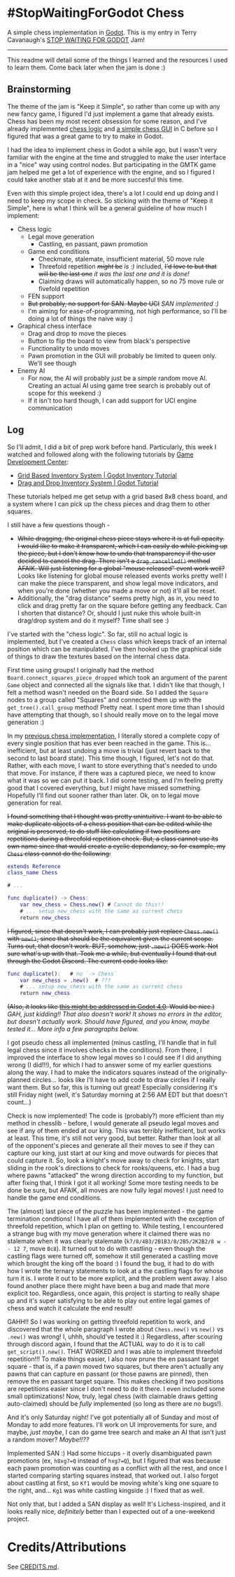 # #StopWaitingForGodot Chess

A simple chess implementation in [Godot](https://godotengine.org/). This is my entry in Terry Cavanaugh's [STOP WAITING FOR GODOT](https://itch.io/jam/stop-waiting-for-godot) Jam!

---

This readme will detail some of the things I learned and the resources I used to learn them. Come back later when the jam is done :)

## Brainstorming

The theme of the jam is "Keep it Simple", so rather than come up with any new fancy game, I figured I'd just implement a game that already exists. Chess has been my most recent obsession for some reason, and I've already implemented [chess logic](https://github.com/thearst3rd/chesslib) and [a simple chess GUI](https://github.com/thearst3rd/sfml-chess-test) in C before so I figured that was a great game to try to make in Godot.

I had the idea to implement chess in Godot a while ago, but I wasn't very familiar with the engine at the time and struggled to make the user interface in a "nice" way using control nodes. But participating in the GMTK game jam helped me get a lot of experience with the engine, and so I figured I could take another stab at it and be more succesful this time.

Even with this simple project idea, there's a lot I could end up doing and I need to keep my scope in check. So sticking with the theme of "Keep it Simple", here is what I think will be a general guideline of how much I implement:

* Chess logic
	* Legal move generation
		* Castling, en passant, pawn promotion
	* Game end conditions
		* Checkmate, stalemate, insufficient material, 50 move rule
		* Threefold repetition ~~_might_ be~~ _is :)_ included, ~~I'd love to but that will be the last one~~ _it was the last one and it is done!_
		* Claiming draws will automatically happen, so no 75 move rule or fivefold repetition
	* FEN support
	* ~~But probably, no support for SAN. Maybe UCI~~ _SAN implemented :)_
	* I'm aiming for ease-of-programming, not high performance, so I'll be doing a lot of things the naive way :)
* Graphical chess interface
	* Drag and drop to move the pieces
	* Button to flip the board to view from black's perspective
	* Functionality to undo moves
	* Pawn promotion in the GUI will probably be limited to queen only. We'll see though
* Enemy AI
	* For now, the AI will probably just be a simple random move AI. Creating an actual AI using game tree search is probably out of scope for this weekend :)
	* If it isn't too hard though, I can add support for UCI engine communication

## Log

So I'll admit, I did a bit of prep work before hand. Particularly, this week I watched and followed along with the following tutorials by [Game Development Center](https://www.youtube.com/channel/UClseGZiVmeHamsjYmpbiAmQ):

* [Grid Based Inventory System | Godot Inventory Tutorial](https://www.youtube.com/watch?v=lrAwX2t1mGY)
* [Drag and Drop Inventory System | Godot Tutorial](https://www.youtube.com/watch?v=dZYlwmBCziM)

These tutorials helped me get setup with a grid based 8x8 chess board, and a system where I can pick up the chess pieces and drag them to other squares.

I still have a few questions though -

* ~~While dragging, the original chess piece stays where it is at full opacity. I would like to make it transparent, which I can easily do while picking up the piece, but I don't know how to undo that transparency if the user decided to cancel the drag. There isn't a `drag_cancelled()` method AFAIK. Will just listening for a global "mouse released" event work well?~~ Looks like listening for global mouse released events works pretty well! I can make the piece transparent, and show legal move indicators, and when you're done (whether you made a move or not) it'll all be reset.
* Additionally, the "drag distance" seems pretty high, as in, you need to click and drag pretty far on the square before getting any feedback. Can I shorten that distance? Or, should I just nuke this whole built-in drag/drop system and do it myself? Time shall see :)

I've started with the "chess logic". So far, still no actual logic is implemented, but I've created a `Chess` class which keeps track of an internal position which can be manipulated. I've then hooked up the graphical side of things to draw the textures based on the internal chess data.

First time using groups! I originally had the method `Board.connect_squares_piece_dropped` which took an argument of the parent `Game` object and connected all the signals like that. I didn't like that though, I felt a method wasn't needed on the Board side. So I added the `Square` nodes to a group called "Squares" and connected them up with the `get_tree().call_group` method! Pretty neat. I spent more time than I should have attempting that though, so I should really move on to the legal move generation :)

In my [previous chess implementation](https://github.com/thearst3rd/chesslib), I literally stored a complete copy of every single position that has ever been reached in the game. This is... inefficient, but at least undoing a move is trivial (just revert back to the second to last board state). This time though, I figured, let's not do that. Rather, with each move, I want to store everything that's needed to undo that move. For instance, if there was a captured piece, we need to know what it was so we can put it back. I did some testing, and I'm feeling pretty good that I covered everything, but I might have missed something. Hopefully I'll find out sooner rather than later. Ok, on to legal move generation for real.

~~I found something that I thought was pretty unintuitive. I want to be able to make duplicate objects of a chess position that can be edited while the original is preserved, to do stuff like calculating if two positions are repetitions during a threefold repetition check. But, a class cannot use its own name since that would create a cyclic dependancy, so for example, my `Chess` class cannot do the following:~~

```gd
extends Reference
class_name Chess

# ...

func duplicate() -> Chess:
	var new_chess = Chess.new()	# Cannot do this!!
	# ... setup new_chess with the same as current chess
	return new_chess
```

~~I figured, since that doesn't work, I can probably just replace `Chess.new()` with `new()`, since that should be the equivalent given the current scope. Turns out, that doesn't work. BUT, somehow, just `.new()` DOES work. Not sure what's up with that. Took me a while, but eventually I found that out through the Godot Discord. The current code looks like:~~

```gd
func duplicate():	# no `-> Chess`
	var new_chess = .new()	# ???
	# ... setup new_chess with the same as current chess
	return new_chess
```

~~(Also, it looks like [this might be addressed in Godot 4.0](https://github.com/godotengine/godot-proposals/issues/460). Would be nice.)~~ *GAH, just kidding!! That also doesn't work! It shows no errors in the editor, but doesn't actually work. Should have figured, and you know, maybe tested it... More info a few paragraphs below.*

I got pseudo chess all implemented (minus castling, I'll handle that in full legal chess since it involves checks in the conditions). From there, I improved the interface to show legal moves so I could see if I did anything wrong (I did!!!), for which I had to answer some of my earlier questions along the way. I had to make the indicators squares instead of the originally-planned circles... looks like I'll have to add code to draw circles if I really want them. But so far, this is turning out great! Especially considering it's still Friday night (well, it's Saturday morning at 2:56 AM EDT but that doesn't count...)

Check is now implemented! The code is (probably?) more efficient than my method in chesslib - before, I would generate all pseudo legal moves and see if any of them ended at our king. This was terribly inefficient, but works at least. This time, it's still not very good, but better. Rather than look at all of the opponent's pieces and generate all their moves to see if they can capture our king, just start at our king and move outwards for pieces that could capture it. So, look a knight's move away to check for knights, start sliding in the rook's directions to check for rooks/queens, etc. I had a bug where pawns "attacked" the wrong direction according to my function, but after fixing that, I think I got it all working! Some more testing needs to be done be sure, but AFAIK, all moves are now fully legal moves! I just need to handle the game end conditions.

The (almost) last piece of the puzzle has been implemented - the game termination condtions! I have all of them implemented with the exception of threefold repetition, which I plan on getting to. While testing, I encountered a strange bug with my move generation where it claimed there was no stalemate when it was clearly stalemate (`k7/8/4B3/2B1B3/8/2B5/2K2B2/8 w - - 12 7`, move `Bc8`). It turned out to do with castling - even though the castling flags were turned off, somehow it still generated a castling move which brought the king off the board :) I found the bug, it had to do with how I wrote the ternary statements to look at a the castling flags for whose turn it is. I wrote it out to be more explicit, and the problem went away. I also found another place there might have been a bug and made that more explicit too. Regardless, once again, this project is starting to really shape up and it's super satisfying to be able to play out entire legal games of chess and watch it calculate the end result!

GAHH!! So I was working on getting threefold repetition to work, and discovered that the whole paragraph I wrote about `Chess.new()` vs `new()` vs `.new()` was wrong! I, uhhh, should've tested it :) Regardless, after scouring through discord again, I found that the ACTUAL way to do it is to call `get_script().new()`. THAT WORKED and I was able to implement threefold repetition!!! To make things easier, I also now prune the en passant target square - that is, if a pawn moved two squares, but there aren't actually any pawns that can capture en passant (or those pawns are pinned), then remove the en passant target square. This makes checking if two positions are repetitions easier since I don't need to do it there. I even included some small optimizations! Now, truly, legal chess (with claimable draws getting auto-claimed) should be _fully_ implemented (so long as there are no bugs!).

And it's only Saturday night! I've got potentially all of Sunday and most of Monday to add more features. I'll work on UI improvements for sure, and maybe, _just maybe_, I can do game tree search and make an AI that isn't just a random mover? _Maybe!!??_

Implemented SAN :) Had some hiccups - it overly disambiguated pawn promotions (ex, `h8xg7=Q` instead of `hxg7=Q`), but I figured that was because each pawn promotion was counting as a conflict with all the rest, and once I started comparing starting squares instead, that worked out. I also forgot about castling at first, so `Kf1` would be moving white's king one square to the right, and... `Kg1` was white castling kingside :) I fixed that as well.

Not only that, but I added a SAN display as well! It's Lichess-inspired, and it looks really nice, _definitely_ better than I expected out of a one-weekend project.

# Credits/Attributions

See [CREDITS.md](CREDITS.md).
